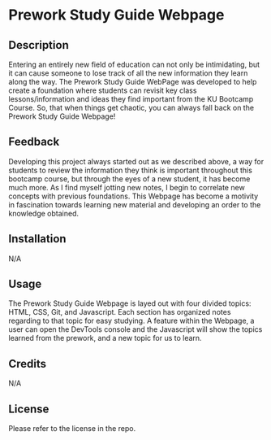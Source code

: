 # Prework Study Guide Webpage

## Description

Entering an entirely new field of education can not only be intimidating, but it can cause someone to lose track of all the new information they learn along the way. The Prework Study Guide WebPage 
was developed to help create a foundation where students can revisit key class lessons/information and ideas they find important from the KU Bootcamp Course. So, that when things get chaotic, you can always fall back on the Prework Study Guide Webpage!

## Feedback

Developing this project always started out as we described above, a way for students to review the information they think is important throughout this bootcamp course, but through the eyes of a new student, it has become much more. As I find myself jotting new notes, I begin to correlate new concepts with previous foundations. This Webpage has become a motivity in fascination towards learning new material and developing an order to the knowledge obtained.

## Installation

N/A

## Usage

The Prework Study Guide Webpage is layed out with four divided topics: HTML, CSS, Git, and Javascript. Each section has organized notes regarding to that topic for easy studying. A feature within the Webpage, a user can open the DevTools console and the Javascript will show the topics learned from the prework, and a new topic for us to learn.

## Credits

N/A

## License

Please refer to the license in the repo.
